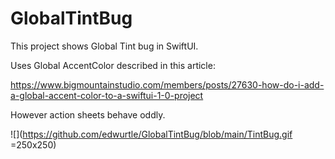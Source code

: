 # GlobalTintBug

This project shows Global Tint bug in SwiftUI.

Uses Global AccentColor described in this article:

https://www.bigmountainstudio.com/members/posts/27630-how-do-i-add-a-global-accent-color-to-a-swiftui-1-0-project

However action sheets behave oddly.

![](https://github.com/edwurtle/GlobalTintBug/blob/main/TintBug.gif =250x250)
